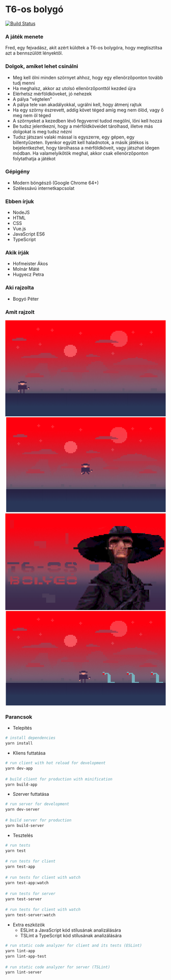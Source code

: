# T6-os bolygó
[![Build Status](https://travis-ci.org/akoshofmeister/planett6.svg?branch=add-vuejs-base)](https://travis-ci.org/akoshofmeister/planett6)
### A játék menete
Fred, egy fejvadász, akit azért küldtek a T6-os bolygóra, hogy megtisztítsa azt a bennszülött lényektől. 

### Dolgok, amiket lehet csinálni
- Meg kell ölni minden szörnyet ahhoz, hogy egy ellenörzőponton tovább tudj menni
- Ha meghalsz, akkor az utolsó ellenörzőponttól kezded újra
- Elérhetsz mérföldköveket, jó nehezek
- A pálya "végtelen"
- A pálya tele van akadályokkal, ugrálni kell, hogy átmenj rajtuk
- Ha egy szörny észrevett, addig követ téged amíg meg nem ölöd, vagy ő meg nem öl téged
- A szörnyeket a kezedben lévő fegyverrel tudod megölni, lőni kell hozzá
- Be tudsz jelentkezni, hogy a mérföldköveidet tárolhasd, illetve más dolgokat is meg tudsz nézni
- Tudsz játszani valaki mással is egyszerre, egy gépen, egy billentyűzeten. Ilyenkor együtt kell haladnotok, a másik játékos is 
bejelentkezhet, hogy tárolhassa a mérföldköveit, vagy játszhat idegen módban. Ha valamelyikőtök meghal, akkor csak ellenörzőponton
folytathatja a játékot

### Gépigény
- Modern böngésző (Google Chrome 64+)
- Szélessávú internetkapcsolat

### Ebben írjuk
- NodeJS
- HTML
- CSS
- Vue.js
- JavaScript ES6
- TypeScript

### Akik írják
- Hofmeister Ákos
- Molnár Máté
- Hugyecz Petra

### Aki rajzolta
- Bogyó Péter

### Amit rajzolt
![Fred megy](https://raw.githubusercontent.com/akoshofmeister/planett6/master/images/readme/1.png)
![Fred ugrik](https://raw.githubusercontent.com/akoshofmeister/planett6/master/images/readme/2.png)
![Játék indítása](https://raw.githubusercontent.com/akoshofmeister/planett6/master/images/readme/3.png)
![Fred és a lények](https://raw.githubusercontent.com/akoshofmeister/planett6/master/images/readme/4.png)

### Parancsok

- Telepítés
``` bash
# install dependencies
yarn install
```
- Kliens futtatása
```bash
# run client with hot reload for development 
yarn dev-app

# build client for production with minification
yarn build-app
```

- Szerver futtatása
```bash
# run server for development
yarn dev-server

# build server for production
yarn build-server
```

- Tesztelés
```bash
# run tests
yarn test

# run tests for client
yarn test-app

# run tests for client with watch
yarn test-app:watch

# run tests for server
yarn test-server

# run tests for client with watch
yarn test-server:watch
```

- Extra eszközök
    - ESLint a JavaScript kód stílusának analizálására
    - TSLint a TypeScript kód stílusának analizálására
```bash
# run static code analyzer for client and its tests (ESLint)
yarn lint-app
yarn lint-app-test

# run static code analyzer for server (TSLint)
yarn lint-server
```
